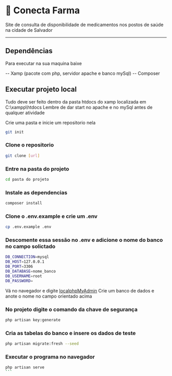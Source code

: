 # 📌 Conecta Farma 

Site de consulta de disponibilidade de medicamentos nos postos de saúde na cidade de Salvador 

---

## Dependências

Para executar na sua maquina baixe 

-- Xamp (pacote com php, servidor apache e banco mySql)
-- Composer

## Executar projeto local

Tudo deve ser feito dentro da pasta htdocs do xamp localizada em C:\xampp\htdocs
Lembre de dar start no apache e no mySql antes de qualquer atividade

Crie uma pasta e inicie um repositorio nela 

```bash
git init
```

### Clone o repositorio
```bash
git clone [url]
```

### Entre na pasta do projeto
```bash
cd pasta do projeto
```

### Instale as dependencias 
```bash
composer install
```

### Clone o .env.example e crie um .env  
```bash
cp .env.example .env
```

### Descomente essa sessão no .env e adicione o nome do banco no campo solictado  
```bash
DB_CONNECTION=mysql
DB_HOST=127.0.0.1
DB_PORT=3306
DB_DATABASE=nome_banco
DB_USERNAME=root
DB_PASSWORD=
```

Vá no navegador e digite [localphpMyAdmin](http://localhost/phpmyadmin/) 
Crie um banco de dados e anote o nome no campo orientado acima

### No projeto digite o comando da chave de segurança
```bash
php artisan key:generate
```
### Cria as tabelas do banco e insere os dados de teste
```bash
php artisan migrate:fresh --seed
```

### Executar o programa no navegador
````bash
php artisan serve
```
